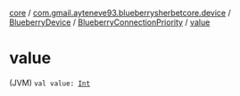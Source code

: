 [core](../../../index.md) / [com.gmail.ayteneve93.blueberrysherbetcore.device](../../index.md) / [BlueberryDevice](../index.md) / [BlueberryConnectionPriority](index.md) / [value](./value.md)

# value

(JVM) `val value: `[`Int`](https://kotlinlang.org/api/latest/jvm/stdlib/kotlin/-int/index.html)